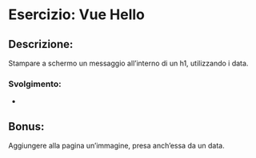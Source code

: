 # Esercizio: Vue Hello

## Descrizione:

Stampare a schermo un messaggio all’interno di un h1, utilizzando i data.

### Svolgimento:

-

## Bonus:

Aggiungere alla pagina un’immagine, presa anch’essa da un data.

